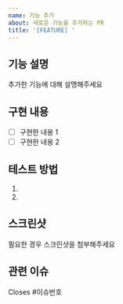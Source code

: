```yaml
---
name: 기능 추가
about: 새로운 기능을 추가하는 PR
title: '[FEATURE] '
---
```


## 기능 설명
추가한 기능에 대해 설명해주세요

## 구현 내용
- [ ] 구현한 내용 1
- [ ] 구현한 내용 2

## 테스트 방법
1. 
2. 

## 스크린샷
필요한 경우 스크린샷을 첨부해주세요

## 관련 이슈
Closes #이슈번호